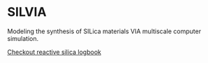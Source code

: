 # SILVIA
Modeling the synthesis of SILica materials VIA multiscale computer simulation.

[Checkout reactive silica logbook](https://docs.google.com/document/d/1HkjnudoSbLSI_rY53IfgxoEk9TTfFV3ph49sXOPhy2Q/edit?usp=sharing)
